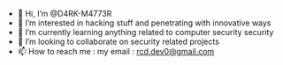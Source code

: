 - 👋 Hi, I’m @D4RK-M4773R
- 👀 I’m interested in hacking stuff and penetrating with innovative ways
- 🌱 I’m currently learning anything related to computer security security
- 💞️ I’m looking to collaborate on security related projects 
- 📫 How to reach me : my email : rcd.dev0@gmail.com
                        

<!---
D4RK-M4773R/D4RK-M4773R is a ✨ special ✨ repository because its `README.md` (this file) appears on your GitHub profile.
You can click the Preview link to take a look at your changes.
--->
